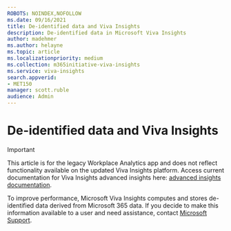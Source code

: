 ```yaml
---
ROBOTS: NOINDEX,NOFOLLOW
ms.date: 09/16/2021
title: De-identified data and Viva Insights
description: De-identified data in Microsoft Viva Insights
author: madehmer
ms.author: helayne
ms.topic: article
ms.localizationpriority: medium 
ms.collection: m365initiative-viva-insights 
ms.service: viva-insights
search.appverid: 
- MET150 
manager: scott.ruble
audience: Admin
---
```


# De-identified data and Viva Insights


>[!Important]
>This article is for the legacy Workplace Analytics app and does not reflect functionality available on the updated Viva Insights platform. Access current documentation for Viva Insights advanced insights here: [advanced insights documentation](../advanced/introduction-to-advanced-insights.md).

To improve performance, Microsoft Viva Insights computes and stores de-identified data derived from Microsoft 365 data. If you decide to make this information available to a user and need assistance, contact [Microsoft Support](https://support.microsoft.com/contactus/). 

